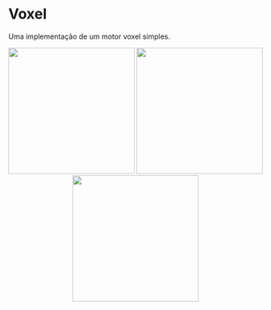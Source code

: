 # Voxel

Uma implementação de um motor voxel simples.

<div align = center>

<img src = "https://user-images.githubusercontent.com/100392814/213941003-b67b829e-6c5f-4286-82e4-dd47b89217ef.png" height = 250>
<img src = "https://user-images.githubusercontent.com/100392814/214220735-b7db03fe-b234-4c77-ad90-737af1e2ee18.png" height = 250>
<img src = "https://user-images.githubusercontent.com/100392814/214221367-15fe0dd4-b3be-42a1-8127-621b830db6bc.png" height = 250>

</div>
